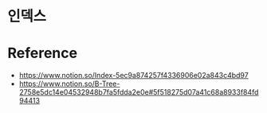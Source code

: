 # 인덱스


# Reference
- https://www.notion.so/Index-5ec9a874257f4336906e02a843c4bd97
- https://www.notion.so/B-Tree-2758e5dc14e04532948b7fa5fdda2e0e#5f518275d07a41c68a8933f84fd94413
